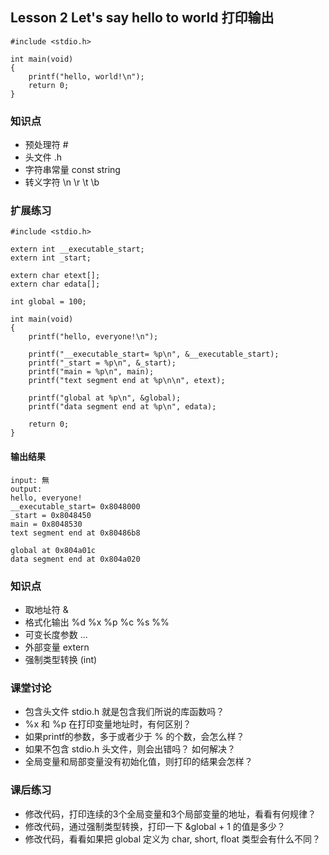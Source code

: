 ## Lesson 2 Let's say hello to world 打印输出
	#include <stdio.h>

	int main(void)
	{
		printf("hello, world!\n");
		return 0;
	}
	
### 知识点
* 预处理符 #
* 头文件 .h
* 字符串常量 const string
* 转义字符 \n \r \t \b 

### 扩展练习
	#include <stdio.h>
	
	extern int __executable_start;
	extern int _start;
	
	extern char etext[];
	extern char edata[];
	
	int global = 100;
	
	int main(void)
	{
		printf("hello, everyone!\n");
	
		printf("__executable_start= %p\n", &__executable_start);
		printf("_start = %p\n", &_start);
		printf("main = %p\n", main);
		printf("text segment end at %p\n\n", etext);
	
		printf("global at %p\n", &global);
		printf("data segment end at %p\n", edata);
	
		return 0;
	}	

#### 输出结果
	input: 無
	output:
	hello, everyone!
	__executable_start= 0x8048000
	_start = 0x8048450
	main = 0x8048530
	text segment end at 0x80486b8
	
	global at 0x804a01c
	data segment end at 0x804a020

### 知识点	
* 取地址符 &
* 格式化输出 %d %x %p %c %s %%
* 可变长度参数 ...
* 外部变量 extern 
* 强制类型转换 (int)

### 课堂讨论
* 包含头文件 stdio.h 就是包含我们所说的库函数吗？
* %x 和 %p 在打印变量地址时，有何区别？
* 如果printf的参数，多于或者少于 % 的个数，会怎么样？
* 如果不包含 stdio.h 头文件，则会出错吗？ 如何解决？
* 全局变量和局部变量没有初始化值，则打印的结果会怎样？
	
### 课后练习
* 修改代码，打印连续的3个全局变量和3个局部变量的地址，看看有何规律？
* 修改代码，通过强制类型转换，打印一下 &global + 1 的值是多少？
* 修改代码，看看如果把 global 定义为 char, short, float 类型会有什么不同？


